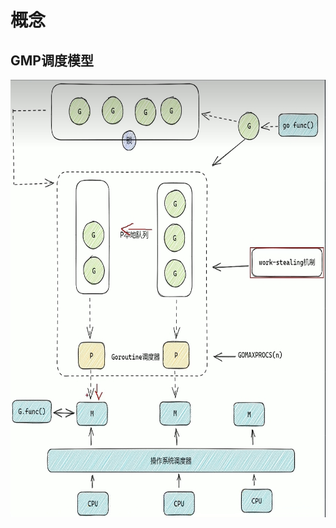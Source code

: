 # 概念

## GMP调度模型

[//]: # (![GMP模型]&#40;./images/gmp_mode.png&#41;)

<img src="./images/gmp_mode.png" alt="GMP调度模型" height="700">